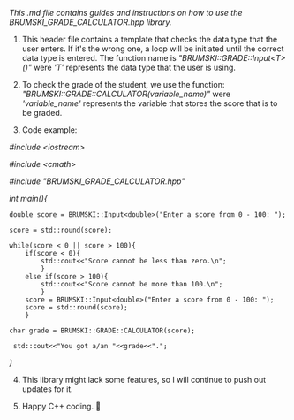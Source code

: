 
_This .md file contains guides and instructions on how to use the BRUMSKI_GRADE_CALCULATOR.hpp library._

1. This header file contains a template that checks the data type that the user enters. If it's the wrong one, a loop will be initiated until the correct data type is entered. The function name is *"BRUMSKI::GRADE::Input\<T>()"* were *'T'* represents the data type that the user is using.

2. To check the grade of the student, we use the function: *"BRUMSKI::GRADE::CALCULATOR(variable_name)"* were *'variable_name'* represents the variable that stores the score that is to be graded.

3. Code example:

*\#include \<iostream>*

*\#include \<cmath>*

*\#include "BRUMSKI_GRADE_CALCULATOR.hpp"*

*int main(){*
    
    double score = BRUMSKI::Input<double>("Enter a score from 0 - 100: ");
    
    score = std::round(score);

    while(score < 0 || score > 100){
        if(score < 0){
            std::cout<<"Score cannot be less than zero.\n";
            }
        else if(score > 100){
            std::cout<<"Score cannot be more than 100.\n";
            }
        score = BRUMSKI::Input<double>("Enter a score from 0 - 100: ");
        score = std::round(score);
        }
    
    char grade = BRUMSKI::GRADE::CALCULATOR(score);
    
     std::cout<<"You got a/an "<<grade<<".";
*}*

4. This library might lack some features, so I will continue to push out updates for it.

5. Happy C++ coding. 💪
